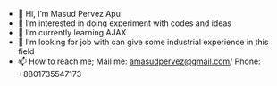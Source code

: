 - 👋 Hi, I’m Masud Pervez Apu
- 👀 I’m interested in doing experiment with codes and ideas
- 🌱 I’m currently learning AJAX
- 💞️ I’m looking for job with can give some industrial experience in this field
- 📫 How to reach me; Mail me: amasudpervez@gmail.com/ Phone: +8801735547173

<!---
masud-apu/masud-apu is a ✨ special ✨ repository because its `README.md` (this file) appears on your GitHub profile.
You can click the Preview link to take a look at your changes.
--->
